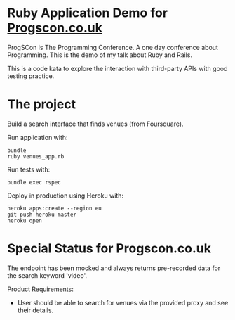 # Ruby Application Demo for [Progscon.co.uk](http://progscon.co.uk)

ProgSCon is The Programming Conference. A one day conference about Programming. This is the demo of my talk about Ruby and Rails.

This is a code kata to explore the interaction with third-party APIs with good testing practice.

# The project

Build a search interface that finds venues (from Foursquare).

Run application with:

    bundle
    ruby venues_app.rb

Run tests with:

    bundle exec rspec

Deploy in production using Heroku with:

    heroku apps:create --region eu
    git push heroku master
    heroku open

# Special Status for Progscon.co.uk

The endpoint has been mocked and always returns pre-recorded data for the search keyword 'video'.

Product Requirements:

* User should be able to search for venues via the provided proxy and see their details.
